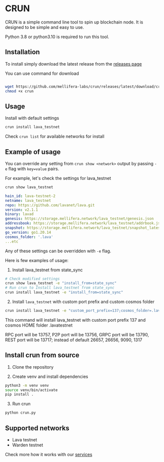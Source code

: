 # CRUN 

CRUN is a simple command line tool to spin up blockchain node. It is designed to be simple and easy to use.

Python 3.8 or python3.10 is required to run this tool. 

## Installation

To install simply download the latest release from the [releases page](https://github.com/MELLIFERA-Labs/crun/releases/tag/v0.1.0)

You can use command for download
```bash

wget https://github.com/mellifera-labs/crun/releases/latest/download/crun 
chmod +x crun  

```

## Usage

Install with default settings 

```bash
crun install lava_testnet
```
Check `crun list` for available networks for install

## Example of usage 

You can override any setting from `crun show <network>` output by passing `-e` flag with `key=value` pairs. 

For example, let's check the settings for lava_testnet

```bash
crun show lava_testnet
```

```yaml
hain_id: lava-testnet-2
netname: lava_testnet
repo: https://github.com/lavanet/lava.git
version: v2.1.1
binary: lavad
genesis: https://storage.mellifera.network/lava_testnet/genesis.json
addressbook: https://storage.mellifera.network/lava_testnet/addrbook.json
snapshot: https://storage.mellifera.network/lava_testnet/snapshot_latest.tar.lz4
go_version: go1.20.14
cosmos_folder: '.lava'
...etc
```
Any of these settings can be overridden with `-e` flag. 

Here is few examples of usage:

1. Install lava_testnet from state_sync

```bash
# Check modified settings 
crun show lava_testnet -e "install_from=state_sync"
# Run crun to Install lava_testnet from state_sync
crun install lava_testnet -e "install_from=state_sync"
```

2. Install `lava_testnet` with custom port prefix and custom cosmos folder

```bash
crun install lava_testnet -e "custom_port_prefix=137;cosmos_folder=.lavatestnet"
```
This command will install lava_testnet with custom port prefix 137 and cosmos HOME folder .lavatestnet

RPC port will be 13757, P2P port will be 13756, GRPC port will be 13790, REST port will be 13717; instead of default 26657, 26656, 9090, 1317


## Install crun from source

1. Clone the repository

2. Create venv and install dependencies

```bash
python3 -m venv venv
source venv/bin/activate
pip install .
```
3. Run crun

```bash
python crun.py
```

## Supported networks

- Lava testnet 
- Warden testnet


Check more how it works with our [services](https://services.mellifera.network/)


